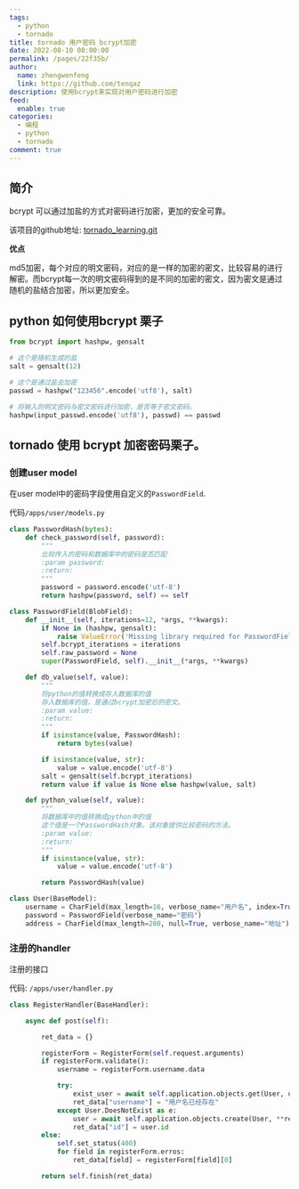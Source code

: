 ```yaml
---
tags: 
  - python
  - tornado
title: tornado 用户密码 bcrypt加密
date: 2022-08-10 00:00:00
permalink: /pages/22f35b/
author: 
  name: zhengwenfeng
  link: https://github.com/tenqaz
description: 使用bcrypt来实现对用户密码进行加密
feed: 
  enable: true
categories: 
  - 编程
  - python
  - tornado
comment: true
---
```


## 简介

bcrypt 可以通过加盐的方式对密码进行加密，更加的安全可靠。

该项目的github地址: [tornado_learning.git](https://github.com/tenqaz/tornado_learning)



**优点**

md5加密，每个对应的明文密码，对应的是一样的加密的密文，比较容易的进行解密。而bcrypt每一次的明文密码得到的是不同的加密的密文，因为密文是通过随机的盐结合加密，所以更加安全。



## python 如何使用bcrypt 栗子

```python
from bcrypt import hashpw, gensalt

# 这个是随机生成的盐
salt = gensalt(12)

# 这个是通过盐去加密
passwd = hashpw("123456".encode('utf8'), salt)

# 将输入的明文密码与密文密码进行加密，是否等于密文密码。
hashpw(input_passwd.encode('utf8'), passwd) == passwd
```



## tornado 使用 bcrypt 加密密码栗子。

### 创建user model

在user model中的密码字段使用自定义的`PasswordField`.

代码`/apps/user/models.py`

```python
class PasswordHash(bytes):
    def check_password(self, password):
        """
        比较传入的密码和数据库中的密码是否匹配
        :param password:
        :return:
        """
        password = password.encode('utf-8')
        return hashpw(password, self) == self

class PasswordField(BlobField):
    def __init__(self, iterations=12, *args, **kwargs):
        if None in (hashpw, gensalt):
            raise ValueError('Missing library required for PasswordField: bcrypt')
        self.bcrypt_iterations = iterations
        self.raw_password = None
        super(PasswordField, self).__init__(*args, **kwargs)

    def db_value(self, value):
        """
        将python的值转换成存入数据库的值
        存入数据库的值，是通过bcrypt加密后的密文。
        :param value:
        :return:
        """
        if isinstance(value, PasswordHash):
            return bytes(value)

        if isinstance(value, str):
            value = value.encode('utf-8')
        salt = gensalt(self.bcrypt_iterations)
        return value if value is None else hashpw(value, salt)

    def python_value(self, value):
        """
        将数据库中的值转换成python中的值
        这个值是一个PasswordHash对象。该对象提供比较密码的方法。
        :param value:
        :return:
        """
        if isinstance(value, str):
            value = value.encode('utf-8')

        return PasswordHash(value)

class User(BaseModel):
    username = CharField(max_length=16, verbose_name="用户名", index=True, unique=True)
    password = PasswordField(verbose_name="密码")
    address = CharField(max_length=200, null=True, verbose_name="地址")
```

### 注册的handler

注册的接口

代码: `/apps/user/handler.py`

```python
class RegisterHandler(BaseHandler):

    async def post(self):

        ret_data = {}

        registerForm = RegisterForm(self.request.arguments)
        if registerForm.validate():
            username = registerForm.username.data

            try:
                exist_user = await self.application.objects.get(User, username=username)
                ret_data["username"] = "用户名已经存在"
            except User.DoesNotExist as e:
                user = await self.application.objects.create(User, **registerForm.data)
                ret_data["id"] = user.id
        else:
            self.set_status(400)
            for field in registerForm.erros:
                ret_data[field] = registerForm[field][0]

        return self.finish(ret_data)
```
